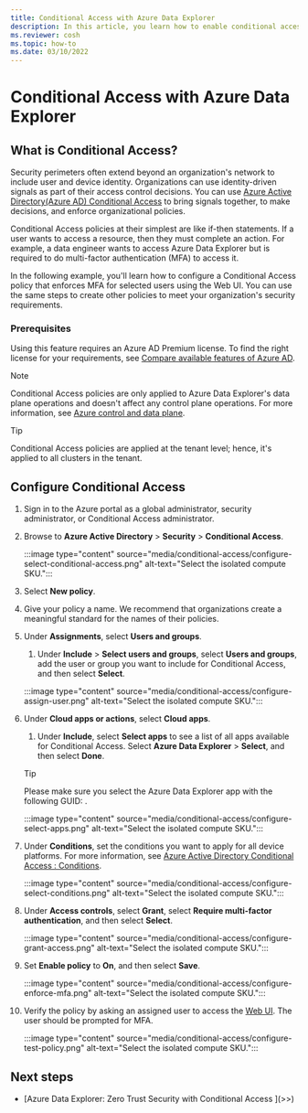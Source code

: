 ```yaml
---
title: Conditional Access with Azure Data Explorer
description: In this article, you learn how to enable conditional access on your Azure Data Explorer cluster.
ms.reviewer: cosh
ms.topic: how-to
ms.date: 03/10/2022
---
```


# Conditional Access with Azure Data Explorer

## What is Conditional Access?

Security perimeters often extend beyond an organization's network to include user and device identity. Organizations can use identity-driven signals as part of their access control decisions. You can use [Azure Active Directory(Azure AD) Conditional Access](/azure/active-directory/conditional-access/overview) to bring signals together, to make decisions, and enforce organizational policies.

Conditional Access policies at their simplest are like if-then statements. If a user wants to access a resource, then they must complete an action. For example, a data engineer wants to access Azure Data Explorer but is required to do multi-factor authentication (MFA) to access it.

In the following example, you'll learn how to configure a Conditional Access policy that enforces MFA for selected users using the Web UI. You can use the same steps to create other policies to meet your organization's security requirements.

### Prerequisites

Using this feature requires an Azure AD Premium license. To find the right license for your requirements, see [Compare available features of Azure AD](https://www.microsoft.com/security/business/identity-access-management/azure-ad-pricing).

> [!NOTE]
> Conditional Access policies are only applied to Azure Data Explorer's data plane operations and doesn't affect any control plane operations. For more information, see [Azure control and data plane](/azure/azure-resource-manager/management/control-plane-and-data-plane).

> [!TIP]
> Conditional Access policies are applied at the tenant level; hence, it's applied to all clusters in the tenant.

## Configure Conditional Access

1. Sign in to the Azure portal as a global administrator, security administrator, or Conditional Access administrator.

1. Browse to **Azure Active Directory** > **Security** > **Conditional Access**.

    :::image type="content" source="media/conditional-access/configure-select-conditional-access.png" alt-text="Select the isolated compute SKU.":::

1. Select **New policy**.
1. Give your policy a name. We recommend that organizations create a meaningful standard for the names of their policies.
1. Under **Assignments**, select **Users and groups**.
    1. Under **Include** > **Select users and groups**, select **Users and groups**, add the user or group you want to include for Conditional Access, and then select **Select**.

    :::image type="content" source="media/conditional-access/configure-assign-user.png" alt-text="Select the isolated compute SKU.":::

1. Under **Cloud apps or actions**, select **Cloud apps**.
    1. Under **Include**, select **Select apps** to see a list of all apps available for Conditional Access. Select **Azure Data Explorer** > **Select**, and then select **Done**.

    > [!TIP]
    > Please make sure you select the Azure Data Explorer app with the following GUID: .

    :::image type="content" source="media/conditional-access/configure-select-apps.png" alt-text="Select the isolated compute SKU.":::

1. Under **Conditions**, set the conditions you want to apply for all device platforms. For more information, see [Azure Active Directory Conditional Access : Conditions](/azure/active-directory/conditional-access/concept-conditional-access-conditions).

    :::image type="content" source="media/conditional-access/configure-select-conditions.png" alt-text="Select the isolated compute SKU.":::

1. Under **Access controls**, select **Grant**, select **Require multi-factor authentication**, and then select **Select**.

    :::image type="content" source="media/conditional-access/configure-grant-access.png" alt-text="Select the isolated compute SKU.":::

1. Set **Enable policy** to **On**, and then select **Save**.

    :::image type="content" source="media/conditional-access/configure-enforce-mfa.png" alt-text="Select the isolated compute SKU.":::

1. Verify the policy by asking an assigned user to access the [Web UI](https://dataexplorer.azure.com/). The user should be prompted for MFA.

     :::image type="content" source="media/conditional-access/configure-test-policy.png" alt-text="Select the isolated compute SKU.":::

## Next steps

* [Azure Data Explorer: Zero Trust Security with Conditional Access ](<!--<<link to the blog-->>>)

